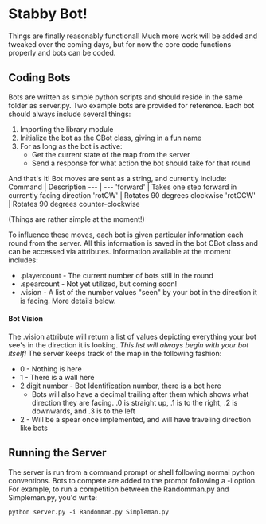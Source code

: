 # Stabby Bot!

Things are finally reasonably functional! Much more work will be added and tweaked over the coming days, but for now the core code functions properly and bots can be coded.

## Coding Bots
Bots are written as simple python scripts and should reside in the same folder as server.py. Two example bots are provided for reference. Each bot should always include several things:
  1. Importing the library module
  2. Initialize the bot as the CBot class, giving in a fun name 
  3. For as long as the bot is active:
     * Get the current state of the map from the server
	 * Send a response for what action the bot should take for that round

And that's it! Bot moves are sent as a string, and currently include:
  Command | Description
  --- | ---
  'forward' | Takes one step forward in currently facing direction
  'rotCW' | Rotates 90 degrees clockwise
  'rotCCW' | Rotates 90 degrees counter-clockwise

(Things are rather simple at the moment!)

To influence these moves, each bot is given particular information each round from the server. All this information is saved in the bot CBot class and can be accessed via attributes. Information available at the moment includes:
  * .playercount - The current number of bots still in the round
  * .spearcount - Not yet utilized, but coming soon!
  * .vision - A list of the number values "seen" by your bot in the direction it is facing. More details below.

#### Bot Vision
The .vision attribute will return a list of values depicting everything your bot see's in the direction it is looking. *This list will always begin with your bot itself!* The server keeps track of the map in the following fashion:
  * 0 - Nothing is here
  * 1 - There is a wall here
  * 2 digit number - Bot Identification number, there is a bot here
    * Bots will also have a decimal trailing after them which shows what direction they are facing. .0 is straight up, .1 is to the right, .2 is downwards, and .3 is to the left
  * 2 - Will be a spear once implemented, and will have traveling direction like bots

## Running the Server
The server is run from a command prompt or shell following normal python conventions. Bots to compete are added to the prompt following a -i option. For example, to run a competition between the Randomman.py and Simpleman.py, you'd write:
```
python server.py -i Randomman.py Simpleman.py
```
